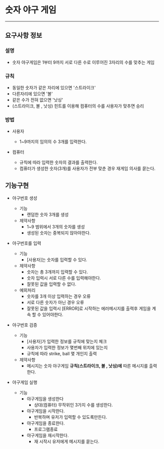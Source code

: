 # 숫자 야구 게임 

------------

## 요구사항 정보
### 설명 
* 숫자 야구게임은 1부터 9까지 서로 다른 수로 이루어진 3자리의 수를 맞추는 게임

### 규칙
* 동일한 숫자가 같은 자리에 있으면 '스트라이크'
* 다른자리에 있으면 '볼' 
* 같은 수가 전혀 없으면 '낫싱' 
* (스트라이크, 볼 , 낫싱) 힌트를 이용해 컴퓨터의 수를 사용자가 맞추면 승리 
  
### 방법
    
* 사용자 
  * 1~9까지의 임의의 수 3개를 입력한다.

* 컴퓨터
  * 규칙에 따라 입력한 숫자의 결과를 출력한다.
  * 컴퓨터가 생성한 숫자(3개)를 사용자가 전부 맞춘 경우 재게임 의사를 묻는다. 


## 기능구현

* 야구번호 생성
  * 기능 
    * 랜덤한 숫자 3개를 생성
  * 제약사항 
    * 1~9 범위에서 3개의 숫자를 생성  
    * 생성된 숫자는 중복되지 않아야한다.


* 야구번호를 입력
  * 기능 
    * [사용자]는 숫자를 입력할 수 있다.
  * 제약사항 
    * 숫자는 총 3개까지 입력할 수 있다.
    * 숫자 입력시 서로 다른 수를 입력해야한다.
    * 잘못된 값을 입력할 수 없다.
  * 예외처리 
    * 숫자를 3개 이상 입력하는 경우 오류 
    * 서로 다른 숫자가 아닌 경우 오류 
    * 잘못된 값을 입력시 [ERROR]로 시작하는 에러메시지를 출력후 게임을 계속 할 수 있어야한다.


* 야구번호 검증
  * 기능 
    * [사용자]가 입력한 정보를 규칙에 맞는지 체크 
    * 사용자가 입력한 정보가 몇번째 위치에 있는지 
    * 규칙에 따라 strike, ball 몇 개인지 출력
  * 제약사항 
    * 메시지는 숫자 야구게임 **규칙(스트라이크, 볼 , 낫싱)에** 따른 메시지를 출력한다. 


* 야구게임 실행
  * 기능
    * 야구게임을 생성한다 
      * 상대(컴퓨터) 무작위인 3가지 수를 생성한다.
    * 야구게임을 시작한다.
      * 반복하며 유저가 입력할 수 있도록만든다.
    * 야구게임을 종료한다.
      * 프로그램종료
    * 야구게임을 재시작한다.
      * 재 시작시 유저에게 메시지를 묻는다.
  